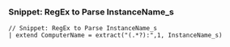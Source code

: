 ### Snippet: RegEx to Parse InstanceName_s

```
// Snippet: RegEx to Parse InstanceName_s
| extend ComputerName = extract("(.*?):",1, InstanceName_s)
```

